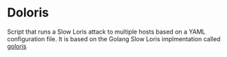 Doloris
=======

Script that runs a Slow Loris attack to multiple hosts based on a YAML configuration file. It is based on the Golang Slow Loris implmentation called [goloris](https://github.com/marant/goloris)

